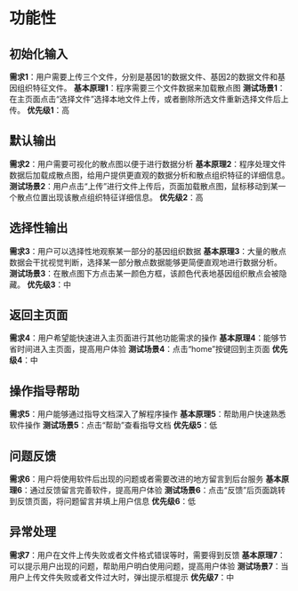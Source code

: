 # 功能性
## 初始化输入
  **需求1**：用户需要上传三个文件，分别是基因1的数据文件、基因2的数据文件和基因组织特征文件。
  **基本原理1**：程序需要三个文件数据来加载散点图
  **测试场景1**：在主页面点击“选择文件”选择本地文件上传，或者删除所选文件重新选择文件后上传。
  **优先级1**：高
## 默认输出
   **需求2**：用户需要可视化的散点图以便于进行数据分析
   **基本原理2**：程序处理文件数据后加载成散点图，给用户提供更直观的数据分析和散点组织特征的详细信息。
   **测试场景2**：用户点击“上传”进行文件上传后，页面加载散点图，鼠标移动到某一个散点位置出现该散点组织特征详细信息。
   **优先级2**：高
## 选择性输出
   **需求3**：用户可以选择性地观察某一部分的基因组织数据
   **基本原理3**：大量的散点数据会干扰视觉判断，选择某一部分散点数据能够更简便直观地进行数据分析。
   **测试场景3**：在散点图下方点击某一颜色方框，该颜色代表地基因组织散点会被隐藏。
   **优先级3**：中
## 返回主页面
   **需求4**：用户希望能快速进入主页面进行其他功能需求的操作
   **基本原理4**：能够节省时间进入主页面，提高用户体验
   **测试场景4**：点击“home”按键回到主页面
   **优先级4**：中
## 操作指导帮助
   **需求5**：用户能够通过指导文档深入了解程序操作
   **基本原理5**：帮助用户快速熟悉软件操作
   **测试场景5**：点击“帮助”查看指导文档
   **优先级5**：低
## 问题反馈
   **需求6**：用户将使用软件后出现的问题或者需要改进的地方留言到后台服务
   **基本原理6**：通过反馈留言完善软件，提高用户体验
   **测试场景6**：点击“反馈”后页面跳转到反馈页面，将问题留言并填上用户信息
   **优先级6**：低
## 异常处理
   **需求7**：用户在文件上传失败或者文件格式错误等时，需要得到反馈
   **基本原理7**：可以提示用户出现的问题，帮助用户明白使用问题，提高用户体验
   **测试场景7**：当用户上传文件失败或者文件过大时，弹出提示框提示
   **优先级7**：中
